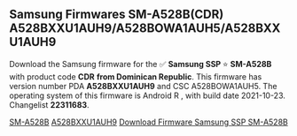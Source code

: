 <h2>Samsung Firmwares SM-A528B(CDR) A528BXXU1AUH9/A528BOWA1AUH5/A528BXXU1AUH9</h2>
Download the Samsung firmware for the ✅ <strong>Samsung SSP </strong> ⭐ <strong>SM-A528B</strong> with product code <strong>CDR</strong> <strong> from Dominican Republic</strong>. This firmware has version number PDA <strong>A528BXXU1AUH9</strong> and CSC A528BOWA1AUH5. The operating system of this firmware is Android R , with build date 2021-10-23. Changelist <strong>22311683</strong>.


[SM-A528B](https://samfirm.shop/samsung/model/SM-A528B)
[A528BXXU1AUH9](https://samfirm.shop/samsung/pda/A528BXXU1AUH9)
[Download Firmware Samsung SSP SM-A528B](https://samfirm.shop/samsung/firmware/467843)
